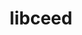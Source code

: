 ---
title: "libceed"
layout: cache
categories: [package, develop]
meta: {"compilers": ["gcc@11.4.0", "intel-oneapi-compilers@2025.1.0"], "num_specs": 68, "num_specs_by_stack": {"e4s": 37, "e4s-neoverse-v2": 12, "e4s-oneapi": 7, "e4s-rocm-external": 12, "root": 68}, "oss": ["ubuntu22.04"], "platforms": ["linux"], "stacks": ["e4s", "e4s-neoverse-v2", "e4s-oneapi", "e4s-rocm-external", "root"], "targets": ["neoverse_v2", "x86_64_v3"], "versions": ["0.12.0"]}
spec_details: [{"compiler": "gcc@11.4.0", "hash": "3r5mxlcpxhudc4d5wnsjhqjtfonpsfle", "os": "ubuntu22.04", "platform": "linux", "size": "-", "stacks": ["e4s-rocm-external", "root"], "target": "x86_64_v3", "variants": ["amdgpu_target:=gfx908", "build_system=makefile", "~cuda", "~debug", "~libxsmm", "~magma", "~occa", "+rocm"], "versions": ["0.12.0"]}, {"compiler": "gcc@11.4.0", "hash": "4escxtksnnm4nsswh3iwvqtxnmab7qda", "os": "ubuntu22.04", "platform": "linux", "size": "-", "stacks": ["e4s", "root"], "target": "x86_64_v3", "variants": ["amdgpu_target:=gfx90a", "build_system=makefile", "~cuda", "~debug", "~libxsmm", "~magma", "~occa", "+rocm"], "versions": ["0.12.0"]}, {"compiler": "gcc@11.4.0", "hash": "4f4sswhxntwpbyh7d7oox6e76cmh2eb3", "os": "ubuntu22.04", "platform": "linux", "size": "-", "stacks": ["e4s", "root"], "target": "x86_64_v3", "variants": ["build_system=makefile", "+cuda", "cuda_arch:=80", "~debug", "~libxsmm", "~magma", "~occa", "~rocm"], "versions": ["0.12.0"]}, {"compiler": "gcc@11.4.0", "hash": "4ugndnjaqsyoomlua4bmx4c6iy7rkvcj", "os": "ubuntu22.04", "platform": "linux", "size": "-", "stacks": ["e4s-neoverse-v2", "root"], "target": "neoverse_v2", "variants": ["build_system=makefile", "~cuda", "~debug", "~libxsmm", "~magma", "~occa", "~rocm"], "versions": ["0.12.0"]}, {"compiler": "gcc@11.4.0", "hash": "4ys2kthdyakyqsknqfhk57fqwp7mehiz", "os": "ubuntu22.04", "platform": "linux", "size": "-", "stacks": ["e4s", "root"], "target": "x86_64_v3", "variants": ["build_system=makefile", "+cuda", "cuda_arch:=80", "~debug", "~libxsmm", "~magma", "~occa", "~rocm"], "versions": ["0.12.0"]}, {"compiler": "gcc@11.4.0", "hash": "5ala2zhg5rsxnp6lyqnqpbqstkaz2arl", "os": "ubuntu22.04", "platform": "linux", "size": "-", "stacks": ["e4s", "root"], "target": "x86_64_v3", "variants": ["amdgpu_target:=gfx90a", "build_system=makefile", "~cuda", "~debug", "~libxsmm", "~magma", "~occa", "+rocm"], "versions": ["0.12.0"]}, {"compiler": "gcc@11.4.0", "hash": "5fw4skpqbxxs5277irgry7vnoelntt5q", "os": "ubuntu22.04", "platform": "linux", "size": "-", "stacks": ["e4s-rocm-external", "root"], "target": "x86_64_v3", "variants": ["amdgpu_target:=gfx90a", "build_system=makefile", "~cuda", "~debug", "~libxsmm", "~magma", "~occa", "+rocm"], "versions": ["0.12.0"]}, {"compiler": "gcc@11.4.0", "hash": "5j32rotdywnakwpa7jd2dipqiacelbox", "os": "ubuntu22.04", "platform": "linux", "size": "-", "stacks": ["e4s", "root"], "target": "x86_64_v3", "variants": ["build_system=makefile", "+cuda", "cuda_arch:=90", "~debug", "~libxsmm", "~magma", "~occa", "~rocm"], "versions": ["0.12.0"]}, {"compiler": "gcc@11.4.0", "hash": "5obopldl4rzzb4ni5qnwh7pmljnqjq7k", "os": "ubuntu22.04", "platform": "linux", "size": "-", "stacks": ["e4s-rocm-external", "root"], "target": "x86_64_v3", "variants": ["amdgpu_target:=gfx90a", "build_system=makefile", "~cuda", "~debug", "~libxsmm", "~magma", "~occa", "+rocm"], "versions": ["0.12.0"]}, {"compiler": "gcc@11.4.0", "hash": "645sztfaarlct3hpluhmg2lriztjwegc", "os": "ubuntu22.04", "platform": "linux", "size": "-", "stacks": ["e4s", "root"], "target": "x86_64_v3", "variants": ["amdgpu_target:=gfx90a", "build_system=makefile", "~cuda", "~debug", "~libxsmm", "~magma", "~occa", "+rocm"], "versions": ["0.12.0"]}, {"compiler": "gcc@11.4.0", "hash": "6bv3lw4c4wvqsn7bjnkpncmxx6wivvgy", "os": "ubuntu22.04", "platform": "linux", "size": "-", "stacks": ["e4s", "root"], "target": "x86_64_v3", "variants": ["build_system=makefile", "+cuda", "cuda_arch:=90", "~debug", "~libxsmm", "~magma", "~occa", "~rocm"], "versions": ["0.12.0"]}, {"compiler": "gcc@11.4.0", "hash": "axqlajtipdclj72mb56tloj5wervc6m6", "os": "ubuntu22.04", "platform": "linux", "size": "-", "stacks": ["e4s", "root"], "target": "x86_64_v3", "variants": ["amdgpu_target:=gfx90a", "build_system=makefile", "~cuda", "~debug", "~libxsmm", "~magma", "~occa", "+rocm"], "versions": ["0.12.0"]}, {"compiler": "gcc@11.4.0", "hash": "az2xbdgrocbre6vsb4ksmneqv27t6mim", "os": "ubuntu22.04", "platform": "linux", "size": "-", "stacks": ["e4s", "root"], "target": "x86_64_v3", "variants": ["build_system=makefile", "+cuda", "cuda_arch:=90", "~debug", "~libxsmm", "~magma", "~occa", "~rocm"], "versions": ["0.12.0"]}, {"compiler": "gcc@11.4.0", "hash": "b6b3zzwa5asa7xwizcyp7b5322ujwqv2", "os": "ubuntu22.04", "platform": "linux", "size": "-", "stacks": ["e4s-rocm-external", "root"], "target": "x86_64_v3", "variants": ["amdgpu_target:=gfx908", "build_system=makefile", "~cuda", "~debug", "~libxsmm", "~magma", "~occa", "+rocm"], "versions": ["0.12.0"]}, {"compiler": "gcc@11.4.0", "hash": "bxpjfvh7i7c76sr6mofeovcklbgo2de2", "os": "ubuntu22.04", "platform": "linux", "size": "-", "stacks": ["e4s", "root"], "target": "x86_64_v3", "variants": ["amdgpu_target:=gfx90a", "build_system=makefile", "~cuda", "~debug", "~libxsmm", "~magma", "~occa", "+rocm"], "versions": ["0.12.0"]}, {"compiler": "gcc@11.4.0", "hash": "ci67afaipdejzmrtd36jya6joeohv46x", "os": "ubuntu22.04", "platform": "linux", "size": "-", "stacks": ["e4s-rocm-external", "root"], "target": "x86_64_v3", "variants": ["amdgpu_target:=gfx908", "build_system=makefile", "~cuda", "~debug", "~libxsmm", "~magma", "~occa", "+rocm"], "versions": ["0.12.0"]}, {"compiler": "gcc@11.4.0", "hash": "dky2ik5cjkv2jcgtxng3tny47lczan7t", "os": "ubuntu22.04", "platform": "linux", "size": "-", "stacks": ["e4s", "root"], "target": "x86_64_v3", "variants": ["amdgpu_target:=gfx90a", "build_system=makefile", "~cuda", "~debug", "~libxsmm", "~magma", "~occa", "+rocm"], "versions": ["0.12.0"]}, {"compiler": "intel-oneapi-compilers@2025.1.0", "hash": "eaijyxdhdfuffozmmsipyl7yfau2fxce", "os": "ubuntu22.04", "platform": "linux", "size": "-", "stacks": ["e4s-oneapi", "root"], "target": "x86_64_v3", "variants": ["build_system=makefile", "~cuda", "~debug", "~libxsmm", "~magma", "~occa", "~rocm"], "versions": ["0.12.0"]}, {"compiler": "intel-oneapi-compilers@2025.1.0", "hash": "ekjitxld2amt3kuxa5rlj2em32fxksja", "os": "ubuntu22.04", "platform": "linux", "size": "-", "stacks": ["e4s-oneapi", "root"], "target": "x86_64_v3", "variants": ["build_system=makefile", "~cuda", "~debug", "~libxsmm", "~magma", "~occa", "~rocm"], "versions": ["0.12.0"]}, {"compiler": "gcc@11.4.0", "hash": "eswzm2b7h3ip5uylhvqoxwbuqipscmrq", "os": "ubuntu22.04", "platform": "linux", "size": "-", "stacks": ["e4s", "root"], "target": "x86_64_v3", "variants": ["build_system=makefile", "~cuda", "~debug", "~libxsmm", "~magma", "~occa", "~rocm"], "versions": ["0.12.0"]}, {"compiler": "gcc@11.4.0", "hash": "expxc7h5ptvf5iiquxfplbmq7p25cjga", "os": "ubuntu22.04", "platform": "linux", "size": "-", "stacks": ["e4s-neoverse-v2", "root"], "target": "neoverse_v2", "variants": ["build_system=makefile", "~cuda", "~debug", "~libxsmm", "~magma", "~occa", "~rocm"], "versions": ["0.12.0"]}, {"compiler": "gcc@11.4.0", "hash": "ezdayplz7h2wyk6ubyiaxaq2jdmzsddk", "os": "ubuntu22.04", "platform": "linux", "size": "-", "stacks": ["e4s", "root"], "target": "x86_64_v3", "variants": ["amdgpu_target:=gfx90a", "build_system=makefile", "~cuda", "~debug", "~libxsmm", "~magma", "~occa", "+rocm"], "versions": ["0.12.0"]}, {"compiler": "gcc@11.4.0", "hash": "ezjlkotgkcet2nn3lapogcgttp2ignxf", "os": "ubuntu22.04", "platform": "linux", "size": "-", "stacks": ["e4s", "root"], "target": "x86_64_v3", "variants": ["build_system=makefile", "~cuda", "~debug", "~libxsmm", "~magma", "~occa", "~rocm"], "versions": ["0.12.0"]}, {"compiler": "gcc@11.4.0", "hash": "f65spvovcpq73mcrbkxe67omwbbwbsnz", "os": "ubuntu22.04", "platform": "linux", "size": "-", "stacks": ["e4s", "root"], "target": "x86_64_v3", "variants": ["build_system=makefile", "+cuda", "cuda_arch:=80", "~debug", "~libxsmm", "~magma", "~occa", "~rocm"], "versions": ["0.12.0"]}, {"compiler": "gcc@11.4.0", "hash": "f76jrkzodua2sc7nmolm7uxu2enssytj", "os": "ubuntu22.04", "platform": "linux", "size": "-", "stacks": ["e4s", "root"], "target": "x86_64_v3", "variants": ["build_system=makefile", "+cuda", "cuda_arch:=80", "~debug", "~libxsmm", "~magma", "~occa", "~rocm"], "versions": ["0.12.0"]}, {"compiler": "gcc@11.4.0", "hash": "fpb5jgjk3ig5x6c5r6mzkzz37b6womgg", "os": "ubuntu22.04", "platform": "linux", "size": "-", "stacks": ["e4s", "root"], "target": "x86_64_v3", "variants": ["amdgpu_target:=gfx90a", "build_system=makefile", "~cuda", "~debug", "~libxsmm", "~magma", "~occa", "+rocm"], "versions": ["0.12.0"]}, {"compiler": "intel-oneapi-compilers@2025.1.0", "hash": "fy7jxk2wdavdtqiimcmwqkdnkkvefmri", "os": "ubuntu22.04", "platform": "linux", "size": "-", "stacks": ["e4s-oneapi", "root"], "target": "x86_64_v3", "variants": ["build_system=makefile", "~cuda", "~debug", "~libxsmm", "~magma", "~occa", "~rocm"], "versions": ["0.12.0"]}, {"compiler": "gcc@11.4.0", "hash": "g3zlajmgtyfbhfrsqac7az4ubj5tpnel", "os": "ubuntu22.04", "platform": "linux", "size": "-", "stacks": ["e4s-neoverse-v2", "root"], "target": "neoverse_v2", "variants": ["build_system=makefile", "+cuda", "cuda_arch:=90", "~debug", "~libxsmm", "~magma", "~occa", "~rocm"], "versions": ["0.12.0"]}, {"compiler": "gcc@11.4.0", "hash": "g45ekonbdoo4dgdg2jxhicjagm2csipn", "os": "ubuntu22.04", "platform": "linux", "size": "-", "stacks": ["e4s", "root"], "target": "x86_64_v3", "variants": ["build_system=makefile", "+cuda", "cuda_arch:=90", "~debug", "~libxsmm", "~magma", "~occa", "~rocm"], "versions": ["0.12.0"]}, {"compiler": "gcc@11.4.0", "hash": "g5zrcfhfxrw5ihqzprrleuy4w7gr4e4o", "os": "ubuntu22.04", "platform": "linux", "size": "-", "stacks": ["e4s-neoverse-v2", "root"], "target": "neoverse_v2", "variants": ["build_system=makefile", "~cuda", "~debug", "~libxsmm", "~magma", "~occa", "~rocm"], "versions": ["0.12.0"]}, {"compiler": "gcc@11.4.0", "hash": "h3sur4mvtvlvqo5yav6sjejscyc2be56", "os": "ubuntu22.04", "platform": "linux", "size": "-", "stacks": ["e4s-neoverse-v2", "root"], "target": "neoverse_v2", "variants": ["build_system=makefile", "+cuda", "cuda_arch:=90", "~debug", "~libxsmm", "~magma", "~occa", "~rocm"], "versions": ["0.12.0"]}, {"compiler": "intel-oneapi-compilers@2025.1.0", "hash": "h7aub2yozvy7mst6gjjblcmfh7uucxpb", "os": "ubuntu22.04", "platform": "linux", "size": "-", "stacks": ["e4s-oneapi", "root"], "target": "x86_64_v3", "variants": ["build_system=makefile", "~cuda", "~debug", "~libxsmm", "~magma", "~occa", "~rocm"], "versions": ["0.12.0"]}, {"compiler": "gcc@11.4.0", "hash": "hrxp2ps4yciwrbi5zygixohidariuo2p", "os": "ubuntu22.04", "platform": "linux", "size": "-", "stacks": ["e4s", "root"], "target": "x86_64_v3", "variants": ["build_system=makefile", "+cuda", "cuda_arch:=90", "~debug", "~libxsmm", "~magma", "~occa", "~rocm"], "versions": ["0.12.0"]}, {"compiler": "gcc@11.4.0", "hash": "hsdgodby6ub2btnhpndlzdycfome4el6", "os": "ubuntu22.04", "platform": "linux", "size": "-", "stacks": ["e4s", "root"], "target": "x86_64_v3", "variants": ["build_system=makefile", "+cuda", "cuda_arch:=90", "~debug", "~libxsmm", "~magma", "~occa", "~rocm"], "versions": ["0.12.0"]}, {"compiler": "gcc@11.4.0", "hash": "hxcjf25hakzluvya6s5kujriw2hw5wfh", "os": "ubuntu22.04", "platform": "linux", "size": "-", "stacks": ["e4s-neoverse-v2", "root"], "target": "neoverse_v2", "variants": ["build_system=makefile", "+cuda", "cuda_arch:=90", "~debug", "~libxsmm", "~magma", "~occa", "~rocm"], "versions": ["0.12.0"]}, {"compiler": "gcc@11.4.0", "hash": "i36frjsfqo6kww3kue7vxa3mokuveoi5", "os": "ubuntu22.04", "platform": "linux", "size": "-", "stacks": ["e4s-neoverse-v2", "root"], "target": "neoverse_v2", "variants": ["build_system=makefile", "+cuda", "cuda_arch:=90", "~debug", "~libxsmm", "~magma", "~occa", "~rocm"], "versions": ["0.12.0"]}, {"compiler": "gcc@11.4.0", "hash": "iaxcppug4bz524a5josqlrs5bbtp5u7b", "os": "ubuntu22.04", "platform": "linux", "size": "-", "stacks": ["e4s", "root"], "target": "x86_64_v3", "variants": ["amdgpu_target:=gfx90a", "build_system=makefile", "~cuda", "~debug", "~libxsmm", "~magma", "~occa", "+rocm"], "versions": ["0.12.0"]}, {"compiler": "gcc@11.4.0", "hash": "iyei2bxy2bc52zcn7or3swxxtrp4wxms", "os": "ubuntu22.04", "platform": "linux", "size": "-", "stacks": ["e4s", "root"], "target": "x86_64_v3", "variants": ["build_system=makefile", "+cuda", "cuda_arch:=80", "~debug", "~libxsmm", "~magma", "~occa", "~rocm"], "versions": ["0.12.0"]}, {"compiler": "gcc@11.4.0", "hash": "jalymds6gg2vpblkoplzugqnmfdh7aou", "os": "ubuntu22.04", "platform": "linux", "size": "-", "stacks": ["e4s", "root"], "target": "x86_64_v3", "variants": ["build_system=makefile", "~cuda", "~debug", "~libxsmm", "~magma", "~occa", "~rocm"], "versions": ["0.12.0"]}, {"compiler": "gcc@11.4.0", "hash": "ki5ytfchvrig6slvfdngatxlo3pdjv65", "os": "ubuntu22.04", "platform": "linux", "size": "-", "stacks": ["e4s", "root"], "target": "x86_64_v3", "variants": ["amdgpu_target:=gfx90a", "build_system=makefile", "~cuda", "~debug", "~libxsmm", "~magma", "~occa", "+rocm"], "versions": ["0.12.0"]}, {"compiler": "gcc@11.4.0", "hash": "kk45ux7h6ghuwcbahw4erefph3uig3tz", "os": "ubuntu22.04", "platform": "linux", "size": "-", "stacks": ["e4s", "root"], "target": "x86_64_v3", "variants": ["amdgpu_target:=gfx90a", "build_system=makefile", "~cuda", "~debug", "~libxsmm", "~magma", "~occa", "+rocm"], "versions": ["0.12.0"]}, {"compiler": "gcc@11.4.0", "hash": "kv6ntzsslspszhfkac6vzkztmpacd5nt", "os": "ubuntu22.04", "platform": "linux", "size": "-", "stacks": ["e4s-rocm-external", "root"], "target": "x86_64_v3", "variants": ["amdgpu_target:=gfx90a", "build_system=makefile", "~cuda", "~debug", "~libxsmm", "~magma", "~occa", "+rocm"], "versions": ["0.12.0"]}, {"compiler": "intel-oneapi-compilers@2025.1.0", "hash": "ll53lkv2uwvsdoz6akia5zmmkqr56pzb", "os": "ubuntu22.04", "platform": "linux", "size": "-", "stacks": ["e4s-oneapi", "root"], "target": "x86_64_v3", "variants": ["build_system=makefile", "~cuda", "~debug", "~libxsmm", "~magma", "~occa", "~rocm"], "versions": ["0.12.0"]}, {"compiler": "gcc@11.4.0", "hash": "mljzxkmc4if6dzviwrtkz62a7lm2trl3", "os": "ubuntu22.04", "platform": "linux", "size": "-", "stacks": ["e4s", "root"], "target": "x86_64_v3", "variants": ["amdgpu_target:=gfx90a", "build_system=makefile", "~cuda", "~debug", "~libxsmm", "~magma", "~occa", "+rocm"], "versions": ["0.12.0"]}, {"compiler": "gcc@11.4.0", "hash": "mm6ifhvdim434c4km5twbmrb4gpxk2y7", "os": "ubuntu22.04", "platform": "linux", "size": "-", "stacks": ["e4s", "root"], "target": "x86_64_v3", "variants": ["build_system=makefile", "+cuda", "cuda_arch:=80", "~debug", "~libxsmm", "~magma", "~occa", "~rocm"], "versions": ["0.12.0"]}, {"compiler": "gcc@11.4.0", "hash": "mwtiqviyylk2myakdkfduow7h7riitmn", "os": "ubuntu22.04", "platform": "linux", "size": "-", "stacks": ["e4s", "root"], "target": "x86_64_v3", "variants": ["build_system=makefile", "~cuda", "~debug", "~libxsmm", "~magma", "~occa", "~rocm"], "versions": ["0.12.0"]}, {"compiler": "gcc@11.4.0", "hash": "myecb3nag4oeapdlo7hfvad6y22sob5v", "os": "ubuntu22.04", "platform": "linux", "size": "-", "stacks": ["e4s", "root"], "target": "x86_64_v3", "variants": ["amdgpu_target:=gfx90a", "build_system=makefile", "~cuda", "~debug", "~libxsmm", "~magma", "~occa", "+rocm"], "versions": ["0.12.0"]}, {"compiler": "gcc@11.4.0", "hash": "nnox3jyylgrtmw664blkyr226ytdid7h", "os": "ubuntu22.04", "platform": "linux", "size": "-", "stacks": ["e4s-rocm-external", "root"], "target": "x86_64_v3", "variants": ["amdgpu_target:=gfx908", "build_system=makefile", "~cuda", "~debug", "~libxsmm", "~magma", "~occa", "+rocm"], "versions": ["0.12.0"]}, {"compiler": "gcc@11.4.0", "hash": "noj4g342oxoaucfe7hf5rivnykqdcqz2", "os": "ubuntu22.04", "platform": "linux", "size": "-", "stacks": ["e4s-neoverse-v2", "root"], "target": "neoverse_v2", "variants": ["build_system=makefile", "+cuda", "cuda_arch:=90", "~debug", "~libxsmm", "~magma", "~occa", "~rocm"], "versions": ["0.12.0"]}, {"compiler": "gcc@11.4.0", "hash": "o564u3lvsf35spelabv7xbsulhswjtq7", "os": "ubuntu22.04", "platform": "linux", "size": "-", "stacks": ["e4s-neoverse-v2", "root"], "target": "neoverse_v2", "variants": ["build_system=makefile", "~cuda", "~debug", "~libxsmm", "~magma", "~occa", "~rocm"], "versions": ["0.12.0"]}, {"compiler": "gcc@11.4.0", "hash": "oci3e33h6cwgqrdbnjjzkr3qx6kyiutp", "os": "ubuntu22.04", "platform": "linux", "size": "-", "stacks": ["e4s-neoverse-v2", "root"], "target": "neoverse_v2", "variants": ["build_system=makefile", "+cuda", "cuda_arch:=90", "~debug", "~libxsmm", "~magma", "~occa", "~rocm"], "versions": ["0.12.0"]}, {"compiler": "gcc@11.4.0", "hash": "okky6c44uaqmaqqxjoaufzagatxiiloy", "os": "ubuntu22.04", "platform": "linux", "size": "-", "stacks": ["e4s-rocm-external", "root"], "target": "x86_64_v3", "variants": ["amdgpu_target:=gfx90a", "build_system=makefile", "~cuda", "~debug", "~libxsmm", "~magma", "~occa", "+rocm"], "versions": ["0.12.0"]}, {"compiler": "gcc@11.4.0", "hash": "oowzv4f5yxpeco75ze7pqew3iwsj3l5q", "os": "ubuntu22.04", "platform": "linux", "size": "-", "stacks": ["e4s", "root"], "target": "x86_64_v3", "variants": ["amdgpu_target:=gfx90a", "build_system=makefile", "~cuda", "~debug", "~libxsmm", "~magma", "~occa", "+rocm"], "versions": ["0.12.0"]}, {"compiler": "gcc@11.4.0", "hash": "q264uv557vtiypkzfbhiidkagvfzs7rn", "os": "ubuntu22.04", "platform": "linux", "size": "-", "stacks": ["e4s", "root"], "target": "x86_64_v3", "variants": ["amdgpu_target:=gfx90a", "build_system=makefile", "~cuda", "~debug", "~libxsmm", "~magma", "~occa", "+rocm"], "versions": ["0.12.0"]}, {"compiler": "gcc@11.4.0", "hash": "r4gyq44kiqtctdqc7vvevj4xlvzsfwwt", "os": "ubuntu22.04", "platform": "linux", "size": "-", "stacks": ["e4s-neoverse-v2", "root"], "target": "neoverse_v2", "variants": ["build_system=makefile", "~cuda", "~debug", "~libxsmm", "~magma", "~occa", "~rocm"], "versions": ["0.12.0"]}, {"compiler": "gcc@11.4.0", "hash": "rlx3pp23yr353b7zqv3fu3imxhj3iwun", "os": "ubuntu22.04", "platform": "linux", "size": "-", "stacks": ["e4s-rocm-external", "root"], "target": "x86_64_v3", "variants": ["amdgpu_target:=gfx908", "build_system=makefile", "~cuda", "~debug", "~libxsmm", "~magma", "~occa", "+rocm"], "versions": ["0.12.0"]}, {"compiler": "gcc@11.4.0", "hash": "sps6lfsfvgvmwadsel6pbohcfw5xn5ky", "os": "ubuntu22.04", "platform": "linux", "size": "-", "stacks": ["e4s-rocm-external", "root"], "target": "x86_64_v3", "variants": ["amdgpu_target:=gfx908", "build_system=makefile", "~cuda", "~debug", "~libxsmm", "~magma", "~occa", "+rocm"], "versions": ["0.12.0"]}, {"compiler": "gcc@11.4.0", "hash": "ssihtdtfjcylydx2lqlcrlpnns4irkw5", "os": "ubuntu22.04", "platform": "linux", "size": "-", "stacks": ["e4s", "root"], "target": "x86_64_v3", "variants": ["amdgpu_target:=gfx90a", "build_system=makefile", "~cuda", "~debug", "~libxsmm", "~magma", "~occa", "+rocm"], "versions": ["0.12.0"]}, {"compiler": "gcc@11.4.0", "hash": "u45gjqeueixgvfw7bzmuygz5qdogkxrj", "os": "ubuntu22.04", "platform": "linux", "size": "-", "stacks": ["e4s", "root"], "target": "x86_64_v3", "variants": ["build_system=makefile", "+cuda", "cuda_arch:=90", "~debug", "~libxsmm", "~magma", "~occa", "~rocm"], "versions": ["0.12.0"]}, {"compiler": "gcc@11.4.0", "hash": "uxeu3kmhywelctbblq5lamude3czxxll", "os": "ubuntu22.04", "platform": "linux", "size": "-", "stacks": ["e4s", "root"], "target": "x86_64_v3", "variants": ["amdgpu_target:=gfx90a", "build_system=makefile", "~cuda", "~debug", "~libxsmm", "~magma", "~occa", "+rocm"], "versions": ["0.12.0"]}, {"compiler": "gcc@11.4.0", "hash": "uy434hughmuibr2qhay3sa2e2cy5jujw", "os": "ubuntu22.04", "platform": "linux", "size": "-", "stacks": ["e4s", "root"], "target": "x86_64_v3", "variants": ["build_system=makefile", "~cuda", "~debug", "~libxsmm", "~magma", "~occa", "~rocm"], "versions": ["0.12.0"]}, {"compiler": "gcc@11.4.0", "hash": "vkkusp3o6u5ldactuyuzwifdwlmcdwbb", "os": "ubuntu22.04", "platform": "linux", "size": "-", "stacks": ["e4s-rocm-external", "root"], "target": "x86_64_v3", "variants": ["amdgpu_target:=gfx90a", "build_system=makefile", "~cuda", "~debug", "~libxsmm", "~magma", "~occa", "+rocm"], "versions": ["0.12.0"]}, {"compiler": "gcc@11.4.0", "hash": "w7lsk3qapiwnkqhaou5mt3wzjvilhmj6", "os": "ubuntu22.04", "platform": "linux", "size": "-", "stacks": ["e4s", "root"], "target": "x86_64_v3", "variants": ["build_system=makefile", "+cuda", "cuda_arch:=80", "~debug", "~libxsmm", "~magma", "~occa", "~rocm"], "versions": ["0.12.0"]}, {"compiler": "gcc@11.4.0", "hash": "xjfsqbta6yttznqw76v4wvzxhylg6tkr", "os": "ubuntu22.04", "platform": "linux", "size": "-", "stacks": ["e4s-rocm-external", "root"], "target": "x86_64_v3", "variants": ["amdgpu_target:=gfx90a", "build_system=makefile", "~cuda", "~debug", "~libxsmm", "~magma", "~occa", "+rocm"], "versions": ["0.12.0"]}, {"compiler": "intel-oneapi-compilers@2025.1.0", "hash": "xzsjnny56wcvjvqi53m3tkynchcpqmr3", "os": "ubuntu22.04", "platform": "linux", "size": "-", "stacks": ["e4s-oneapi", "root"], "target": "x86_64_v3", "variants": ["build_system=makefile", "~cuda", "~debug", "~libxsmm", "~magma", "~occa", "~rocm"], "versions": ["0.12.0"]}, {"compiler": "gcc@11.4.0", "hash": "yiq4m4tyfcw5qvuhce65wpnpykrld2yv", "os": "ubuntu22.04", "platform": "linux", "size": "-", "stacks": ["e4s-neoverse-v2", "root"], "target": "neoverse_v2", "variants": ["build_system=makefile", "+cuda", "cuda_arch:=90", "~debug", "~libxsmm", "~magma", "~occa", "~rocm"], "versions": ["0.12.0"]}, {"compiler": "gcc@11.4.0", "hash": "yzr2lv34ssb3ek6esaahgmk4s5bfiwiz", "os": "ubuntu22.04", "platform": "linux", "size": "-", "stacks": ["e4s", "root"], "target": "x86_64_v3", "variants": ["amdgpu_target:=gfx90a", "build_system=makefile", "~cuda", "~debug", "~libxsmm", "~magma", "~occa", "+rocm"], "versions": ["0.12.0"]}, {"compiler": "intel-oneapi-compilers@2025.1.0", "hash": "zlogef726ubcr7x4npjifg6b7ojqyzx3", "os": "ubuntu22.04", "platform": "linux", "size": "-", "stacks": ["e4s-oneapi", "root"], "target": "x86_64_v3", "variants": ["build_system=makefile", "~cuda", "~debug", "~libxsmm", "~magma", "~occa", "~rocm"], "versions": ["0.12.0"]}]
---